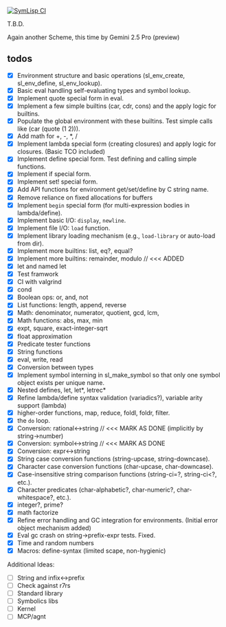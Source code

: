 [![SymLisp CI](https://github.com/domschl/symlisp/actions/workflows/ci.yml/badge.svg)](https://github.com/domschl/symlisp/actions/workflows/ci.yml)

T.B.D.

Again another Scheme, this time by Gemini 2.5 Pro (preview)

## todos

- [x] Environment structure and basic operations (sl_env_create, sl_env_define, sl_env_lookup).
- [x] Basic eval handling self-evaluating types and symbol lookup.
- [x] Implement quote special form in eval.
- [x] Implement a few simple builtins (car, cdr, cons) and the apply logic for builtins.
- [x] Populate the global environment with these builtins. Test simple calls like (car (quote (1 2))).
- [x] Add math for +, -, *, /
- [x] Implement lambda special form (creating closures) and apply logic for closures. (Basic TCO included)
- [x] Implement define special form. Test defining and calling simple functions.
- [x] Implement if special form.
- [x] Implement set! special form.
- [x] Add API functions for environment get/set/define by C string name.
- [x] Remove reliance on fixed allocations for buffers
- [x] Implement `begin` special form (for multi-expression bodies in lambda/define).
- [x] Implement basic I/O: `display`, `newline`.
- [x] Implement file I/O: `load` function.
- [x] Implement library loading mechanism (e.g., `load-library` or auto-load from dir).
- [x] Implement more builtins: list, eq?, equal?
- [x] Implement more builtins: remainder, modulo // <<< ADDED
- [x] let and named let
- [x] Test framwork
- [x] CI with valgrind
- [x] cond
- [x] Boolean ops: or, and, not
- [x] List functions: length, append, reverse
- [x] Math: denominator, numerator, quotient, gcd, lcm, 
- [x] Math functions: abs, max, min
- [x] expt, square, exact-integer-sqrt
- [x] float approximation
- [x] Predicate tester functions
- [x] String functions
- [x] eval, write, read
- [x] Conversion between types
- [x] Implement symbol interning in sl_make_symbol so that only one symbol object exists per unique name.
- [x] Nested defines, let, let*, letrec*
- [x] Refine lambda/define syntax validation (variadics?), variable arity support (lambda)
- [x] higher-order functions, map, reduce, foldl, foldr, filter.
- [x] the `do` loop.
- [x] Conversion: rational<->string // <<< MARK AS DONE (implicitly by string->number)
- [x] Conversion: symbol<->string // <<< MARK AS DONE
- [x] Conversion: expr<->string
- [x] String case conversion functions (string-upcase, string-downcase).
- [x] Character case conversion functions (char-upcase, char-downcase).
- [x] Case-insensitive string comparison functions (string-ci=?, string-ci<?, etc.).
- [x] Character predicates (char-alphabetic?, char-numeric?, char-whitespace?, etc.).
- [x] integer?, prime?
- [x] math factorize
- [x] Refine error handling and GC integration for environments. (Initial error object mechanism added)
- [x] Eval gc crash on string->prefix-expr tests. Fixed.
- [x] Time and random numbers
- [x] Macros: define-syntax (limited scape, non-hygienic)

Additional Ideas:

- [ ] String and infix<->prefix
- [ ] Check against r7rs
- [ ] Standard library
- [ ] Symbolics libs
- [ ] Kernel
- [ ] MCP/agnt
